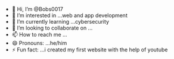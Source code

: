 - 👋 Hi, I’m @Bobs0017
- 👀 I’m interested in ...web and app development
- 🌱 I’m currently learning ...cybersecurity
- 💞️ I’m looking to collaborate on ...
- 📫 How to reach me ...
- 😄 Pronouns: ...he/him
- ⚡ Fun fact: ...i created my first website with the help of youtube

<!---
Bobs0017/Bobs0017 is a ✨ special ✨ repository because its `README.md` (this file) appears on your GitHub profile.
You can click the Preview link to take a look at your changes.
--->
